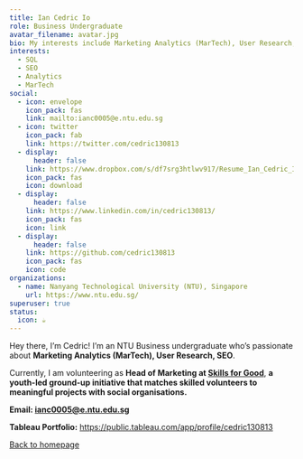 ```yaml
---
title: Ian Cedric Io
role: Business Undergraduate
avatar_filename: avatar.jpg
bio: My interests include Marketing Analytics (MarTech), User Research, SEO
interests:
  - SQL
  - SEO
  - Analytics
  - MarTech
social:
  - icon: envelope
    icon_pack: fas
    link: mailto:ianc0005@e.ntu.edu.sg
  - icon: twitter
    icon_pack: fab
    link: https://twitter.com/cedric130813
  - display:
      header: false
    link: https://www.dropbox.com/s/df7srg3htlwv917/Resume_Ian_Cedric_Io.pdf?dl=0
    icon_pack: fas
    icon: download
  - display:
      header: false
    link: https://www.linkedin.com/in/cedric130813/
    icon_pack: fas
    icon: link
  - display:
      header: false
    link: https://github.com/cedric130813
    icon_pack: fas
    icon: code
organizations:
  - name: Nanyang Technological University (NTU), Singapore
    url: https://www.ntu.edu.sg/
superuser: true
status:
  icon: ☕️
---
```

Hey there, I’m Cedric! I’m an NTU Business undergraduate who’s passionate about **Marketing Analytics (MarTech), User Research, SEO**.

Currently, I am volunteering as **Head of Marketing at [Skills for Good](https://www.skills-for-good.org/)**, **a youth-led ground-up initiative that matches skilled volunteers to meaningful projects with social organisations.**

**Email: [ianc0005@e.ntu.edu.sg](mailto:ianc0005@e.ntu.edu.sg)**

**Tableau Portfolio:** <https://public.tableau.com/app/profile/cedric130813>

[Back to homepage](/)